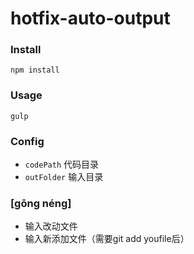 # hotfix-auto-output

### Install 
`npm install`

### Usage
`gulp`

### Config
+ `codePath` 代码目录
+ `outFolder` 输入目录

### [gōng néng]
+ 输入改动文件
+ 输入新添加文件（需要git add youfile后）